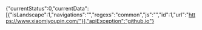 {"currentStatus":0,"currentData":[{"isLandscape":1,"navigations":"","regexs":"common","js":"","id":1,"url":"https://www.xiaomiyoupin.com/"}],"apiException":"github.io"}
